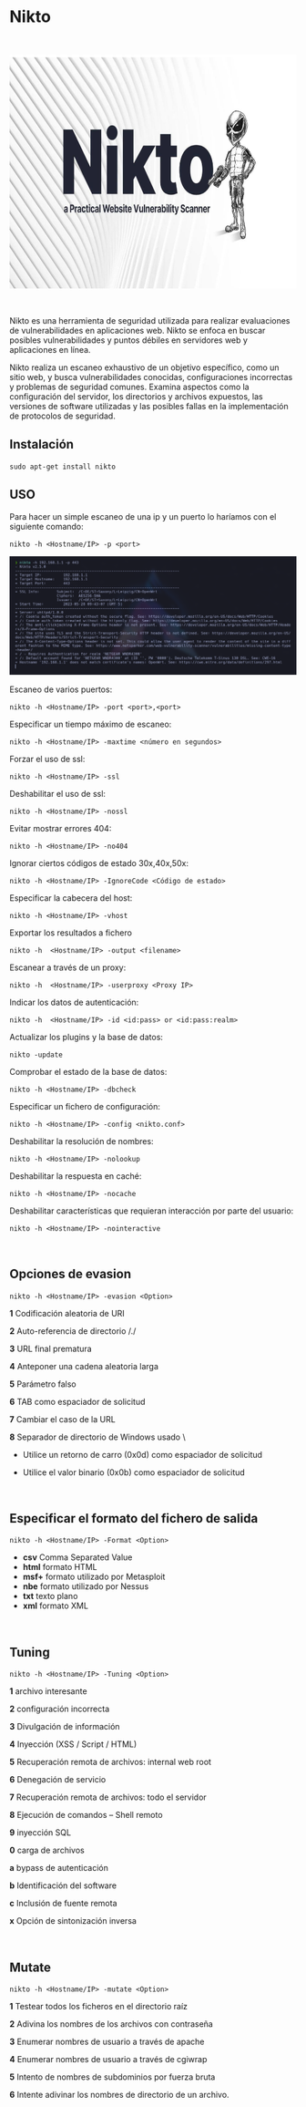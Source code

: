 # Nikto

<br>

<p align="center">
<img src="./Img/logo.png" width="680px" height="410px">
</p>

<br>

Nikto es una herramienta de seguridad utilizada para realizar evaluaciones de vulnerabilidades en aplicaciones web. Nikto se enfoca en buscar posibles vulnerabilidades y puntos débiles en servidores web y aplicaciones en línea.

Nikto realiza un escaneo exhaustivo de un objetivo específico, como un sitio web, y busca vulnerabilidades conocidas, configuraciones incorrectas y problemas de seguridad comunes. Examina aspectos como la configuración del servidor, los directorios y archivos expuestos, las versiones de software utilizadas y las posibles fallas en la implementación de protocolos de seguridad.

## Instalación

```
sudo apt-get install nikto
```

## USO

Para hacer un simple escaneo de una ip y un puerto lo haríamos con el siguiente comando:

```
nikto -h <Hostname/IP> -p <port>
```

<p align="center">
<img src="./Img/ejemplo1.png">
</p>

Escaneo de varios puertos:

```
nikto -h <Hostname/IP> -port <port>,<port>
```

Especificar un tiempo máximo de escaneo:

```
nikto -h <Hostname/IP> -maxtime <número en segundos>
```

Forzar el uso de ssl:

```
nikto -h <Hostname/IP> -ssl
```

Deshabilitar el uso de ssl:

```
nikto -h <Hostname/IP> -nossl
```

Evitar mostrar errores 404:

```
nikto -h <Hostname/IP> -no404
```

Ignorar ciertos códigos de estado 30x,40x,50x:

```
nikto -h <Hostname/IP> -IgnoreCode <Código de estado>
```

Especificar la cabecera del host:

```
nikto -h <Hostname/IP> -vhost
```

Exportar los resultados a fichero

```
nikto -h  <Hostname/IP> -output <filename>
```

Escanear a través de un proxy:

```
nikto -h  <Hostname/IP> -userproxy <Proxy IP>
```

Indicar los datos de autenticación:

```
nikto -h  <Hostname/IP> -id <id:pass> or <id:pass:realm>
```

Actualizar los plugins y la base de datos:

```
nikto -update
```

Comprobar el estado de la base de datos:

```
nikto -h <Hostname/IP> -dbcheck
```

Especificar un fichero de configuración:

```
nikto -h <Hostname/IP> -config <nikto.conf>
```

Deshabilitar la resolución de nombres:

```
nikto -h <Hostname/IP> -nolookup
```

Deshabilitar la respuesta en caché:

```
nikto -h <Hostname/IP> -nocache
```

Deshabilitar características que requieran interacción por parte del usuario:

```
nikto -h <Hostname/IP> -nointeractive
```

<br>

## Opciones de evasion

```
nikto -h <Hostname/IP> -evasion <Option>
```

**1** Codificación aleatoria de URI

**2** Auto-referencia de directorio /./

**3** URL final prematura

**4** Anteponer una cadena aleatoria larga

**5** Parámetro falso

**6** TAB como espaciador de solicitud

**7** Cambiar el caso de la URL

**8** Separador de directorio de Windows usado \
* Utilice un retorno de carro (0x0d) como espaciador de solicitud

* Utilice el valor binario (0x0b) como espaciador de solicitud

<br>

## Especificar el formato del fichero de salida

```
nikto -h <Hostname/IP> -Format <Option>
```

* **csv** Comma Separated Value
* **html** formato HTML
* **msf+** formato utilizado por Metasploit
* **nbe** formato utilizado por Nessus
* **txt** texto plano
* **xml** formato XML

<br>

## Tuning

```
nikto -h <Hostname/IP> -Tuning <Option>
```

**1** archivo interesante

**2** configuración incorrecta

**3**  Divulgación de información

**4**  Inyección (XSS / Script / HTML)

**5**  Recuperación remota de archivos: internal web root

**6**  Denegación de servicio

**7**  Recuperación remota de archivos: todo el servidor

**8**  Ejecución de comandos – Shell remoto

**9**  inyección SQL

**0**  carga de archivos

**a**  bypass de autenticación

**b**  Identificación del software

**c**  Inclusión de fuente remota

**x**  Opción de sintonización inversa

<br>

## Mutate

```
nikto -h <Hostname/IP> -mutate <Option>
```

**1** Testear todos los ficheros en el directorio raíz

**2** Adivina los nombres de los archivos con contraseña

**3** Enumerar nombres de usuario a través de apache

**4** Enumerar nombres de usuario a través de cgiwrap

**5** Intento de nombres de subdominios por fuerza bruta

**6** Intente adivinar los nombres de directorio de un archivo.